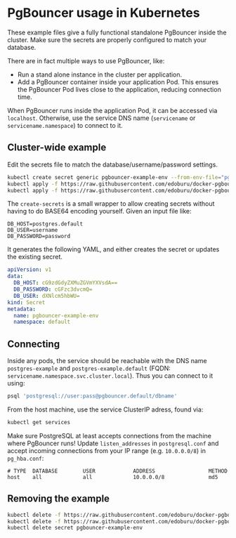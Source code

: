 PgBouncer usage in Kubernetes
=============================

These example files give a fully functional standalone PgBouncer inside the cluster. Make sure the secrets are properly configured to match your database.

There are in fact multiple ways to use PgBouncer, like:

* Run a stand alone instance in the cluster per application.
* Add a PgBouncer container inside your application Pod. This ensures the PgBouncer Pod lives close to the application, reducing connection time.

When PgBouncer runs inside the application Pod, it can be accessed via `localhost`. Otherwise, use the service DNS name (`servicename` or `servicename.namespace`) to connect to it.

Cluster-wide example
--------------------

Edit the secrets file to match the database/username/password settings.

```sh
kubectl create secret generic pgbouncer-example-env --from-env-file="pgbouncer-example-env.secrets"  # or run ./create-secrets
kubectl apply -f https://raw.githubusercontent.com/edoburu/docker-pgbouncer/master/examples/kubernetes/service.yml
kubectl apply -f https://raw.githubusercontent.com/edoburu/docker-pgbouncer/master/examples/kubernetes/deployment.yml
```

The `create-secrets` is a small wrapper to allow creating secrets without having to do BASE64 encoding yourself. Given an input file like:

```
DB_HOST=postgres.default
DB_USER=username
DB_PASSWORD=password
```

It generates the following YAML, and either creates the secret or updates the existing secret.

```yaml
apiVersion: v1
data:
  DB_HOST: cG9zdGdyZXMuZGVmYXVsdA==
  DB_PASSWORD: cGFzc3dvcmQ=
  DB_USER: dXNlcm5hbWU=
kind: Secret
metadata:
  name: pgbouncer-example-env
  namespace: default
```

Connecting
----------

Inside any pods, the service should be reachable with the DNS name `postgres-example` and `postgres-example.default` (FQDN: `servicename.namespace.svc.cluster.local`). Thus you can connect to it using:

```sh
psql 'postgresql://user:pass@pgbouncer.default/dbname'
```

From the host machine, use the service ClusterIP adress, found via:

```sh
kubectl get services
```

Make sure PostgreSQL at least accepts connections from the machine where PgBouncer runs! Update `listen_addresses` in `postgresql.conf` and accept incoming connections from your IP range (e.g. `10.0.0.0/8`) in `pg_hba.conf`:

```
# TYPE  DATABASE        USER            ADDRESS                 METHOD
host    all             all             10.0.0.0/8              md5
```

Removing the example
---------------------

```sh
kubectl delete -f https://raw.githubusercontent.com/edoburu/docker-pgbouncer/master/examples/kubernetes/service.yml
kubectl delete -f https://raw.githubusercontent.com/edoburu/docker-pgbouncer/master/examples/kubernetes/deployment.yml
kubectl delete secret pgbouncer-example-env
```
